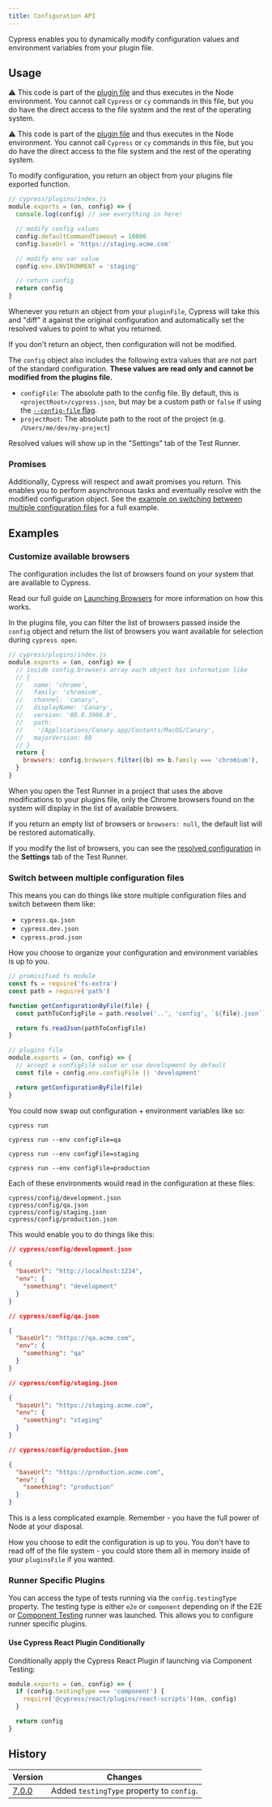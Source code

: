 ```yaml
---
title: Configuration API
---
```


Cypress enables you to dynamically modify configuration values and environment variables from your plugin file.

## Usage

<Alert type="warning">

⚠️ This code is part of the [plugin file](/guides/core-concepts/writing-and-organizing-tests.html#Plugin-files) and thus executes in the Node environment. You cannot call `Cypress` or `cy` commands in this file, but you do have the direct access to the file system and the rest of the operating system.

</Alert>

<Alert type="warning">

⚠️ This code is part of the [plugin file](/guides/core-concepts/writing-and-organizing-tests.html#Plugin-files) and thus executes in the Node environment. You cannot call `Cypress` or `cy` commands in this file, but you do have the direct access to the file system and the rest of the operating system.

</Alert>

To modify configuration, you return an object from your plugins file exported function.

```javascript
// cypress/plugins/index.js
module.exports = (on, config) => {
  console.log(config) // see everything in here!

  // modify config values
  config.defaultCommandTimeout = 10000
  config.baseUrl = 'https://staging.acme.com'

  // modify env var value
  config.env.ENVIRONMENT = 'staging'

  // return config
  return config
}
```

Whenever you return an object from your `pluginFile`, Cypress will take this and "diff" it against the original configuration and automatically set the resolved values to point to what you returned.

If you don't return an object, then configuration will not be modified.

<Alert type="warning">

The `config` object also includes the following extra values that are not part of the standard configuration. **These values are read only and cannot be modified from the plugins file.**

- `configFile`: The absolute path to the config file. By default, this is `<projectRoot>/cypress.json`, but may be a custom path or `false` if using the [`--config-file` flag](/guides/guides/command-line#cypress-open-config-file-lt-config-file-gt).
- `projectRoot`: The absolute path to the root of the project (e.g. `/Users/me/dev/my-project`)

</Alert>

Resolved values will show up in the "Settings" tab of the Test Runner.

<DocsImage src="/img/guides/plugin-configuration.png" alt="Resolved configuration in the Desktop app" ></DocsImage>

### Promises

Additionally, Cypress will respect and await promises you return. This enables you to perform asynchronous tasks and eventually resolve with the modified configuration object. See the [example on switching between multiple configuration files](#Switch-between-multiple-configuration-files) for a full example.

## Examples

### Customize available browsers

The configuration includes the list of browsers found on your system that are available to Cypress.

<Alert type="info">

Read our full guide on [Launching Browsers](/guides/guides/launching-browsers) for more information on how this works.

</Alert>

In the plugins file, you can filter the list of browsers passed inside the `config` object and return the list of browsers you want available for selection during `cypress open`.

```javascript
// cypress/plugins/index.js
module.exports = (on, config) => {
  // inside config.browsers array each object has information like
  // {
  //   name: 'chrome',
  //   family: 'chromium',
  //   channel: 'canary',
  //   displayName: 'Canary',
  //   version: '80.0.3966.0',
  //   path:
  //    '/Applications/Canary.app/Contents/MacOS/Canary',
  //   majorVersion: 80
  // }
  return {
    browsers: config.browsers.filter((b) => b.family === 'chromium'),
  }
}
```

When you open the Test Runner in a project that uses the above modifications to your plugins file, only the Chrome browsers found on the system will display in the list of available browsers.

<DocsImage src="/img/guides/plugins/chrome-browsers-only.png" alt="Filtered list of Chrome browsers" ></DocsImage>

<Alert type="info">

If you return an empty list of browsers or `browsers: null`, the default list will be restored automatically.

</Alert>

If you modify the list of browsers, you can see the [resolved configuration](/guides/references/configuration#Resolved-Configuration) in the **Settings** tab of the Test Runner.

### Switch between multiple configuration files

This means you can do things like store multiple configuration files and switch between them like:

- `cypress.qa.json`
- `cypress.dev.json`
- `cypress.prod.json`

How you choose to organize your configuration and environment variables is up to you.

```javascript
// promisified fs module
const fs = require('fs-extra')
const path = require('path')

function getConfigurationByFile(file) {
  const pathToConfigFile = path.resolve('..', 'config', `${file}.json`)

  return fs.readJson(pathToConfigFile)
}

// plugins file
module.exports = (on, config) => {
  // accept a configFile value or use development by default
  const file = config.env.configFile || 'development'

  return getConfigurationByFile(file)
}
```

You could now swap out configuration + environment variables like so:

```shell
cypress run
```

```shell
cypress run --env configFile=qa
```

```shell
cypress run --env configFile=staging
```

```shell
cypress run --env configFile=production
```

Each of these environments would read in the configuration at these files:

```text
cypress/config/development.json
cypress/config/qa.json
cypress/config/staging.json
cypress/config/production.json
```

This would enable you to do things like this:

```json
// cypress/config/development.json

{
  "baseUrl": "http://localhost:1234",
  "env": {
    "something": "development"
  }
}
```

```json
// cypress/config/qa.json

{
  "baseUrl": "https://qa.acme.com",
  "env": {
    "something": "qa"
  }
}
```

```json
// cypress/config/staging.json

{
  "baseUrl": "https://staging.acme.com",
  "env": {
    "something": "staging"
  }
}
```

```json
// cypress/config/production.json

{
  "baseUrl": "https://production.acme.com",
  "env": {
    "something": "production"
  }
}
```

This is a less complicated example. Remember - you have the full power of Node at your disposal.

How you choose to edit the configuration is up to you. You don't have to read off of the file system - you could store them all in memory inside of your `pluginsFile` if you wanted.

### Runner Specific Plugins

You can access the type of tests running via the `config.testingType` property. The testing type is either `e2e` or `component` depending on if the E2E or [Component Testing](/guides/component-testing/introduction/) runner was launched. This allows you to configure runner specific plugins.

#### Use Cypress React Plugin Conditionally

Conditionally apply the Cypress React Plugin if launching via Component Testing:

```js
module.exports = (on, config) => {
  if (config.testingType === 'component') {
    require('@cypress/react/plugins/react-scripts')(on, config)
  }

  return config
}
```

## History

| Version                               | Changes                                   |
| ------------------------------------- | ----------------------------------------- |
| [7.0.0](/guides/references/changelog) | Added `testingType` property to `config`. |
